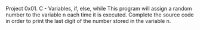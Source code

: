 Project 0x01. C - Variables, if, else, while
This program will assign a random number to the variable n each time it is executed. Complete the source code in order to print the last digit of the number stored in the variable n.
